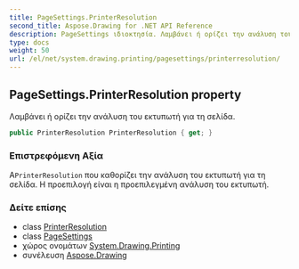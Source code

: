 ```yaml
---
title: PageSettings.PrinterResolution
second_title: Aspose.Drawing for .NET API Reference
description: PageSettings ιδιοκτησία. Λαμβάνει ή ορίζει την ανάλυση του εκτυπωτή για τη σελίδα.
type: docs
weight: 50
url: /el/net/system.drawing.printing/pagesettings/printerresolution/
---
```

## PageSettings.PrinterResolution property

Λαμβάνει ή ορίζει την ανάλυση του εκτυπωτή για τη σελίδα.

```csharp
public PrinterResolution PrinterResolution { get; }
```

### Επιστρεφόμενη Αξία

Α`PrinterResolution` που καθορίζει την ανάλυση του εκτυπωτή για τη σελίδα. Η προεπιλογή είναι η προεπιλεγμένη ανάλυση του εκτυπωτή.

### Δείτε επίσης

* class [PrinterResolution](../../printerresolution/)
* class [PageSettings](../)
* χώρος ονομάτων [System.Drawing.Printing](../../pagesettings/)
* συνέλευση [Aspose.Drawing](../../../)


